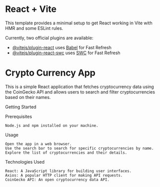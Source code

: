 # React + Vite

This template provides a minimal setup to get React working in Vite with HMR and some ESLint rules.

Currently, two official plugins are available:

- [@vitejs/plugin-react](https://github.com/vitejs/vite-plugin-react/blob/main/packages/plugin-react/README.md) uses [Babel](https://babeljs.io/) for Fast Refresh
- [@vitejs/plugin-react-swc](https://github.com/vitejs/vite-plugin-react-swc) uses [SWC](https://swc.rs/) for Fast Refresh

# Crypto Currency App

This is a simple React application that fetches cryptocurrency data using the CoinGecko API and allows users to search and filter cryptocurrencies based on their names.

Getting Started

Prerequisites

    Node.js and npm installed on your machine.

Usage

    Open the app in a web browser.
    Use the search bar to search for specific cryptocurrencies by name.
    Explore the list of cryptocurrencies and their details.

Technologies Used

    React: A JavaScript library for building user interfaces.
    Axios: A popular HTTP client for making API requests.
    CoinGecko API: An open cryptocurrency data API.
